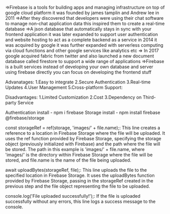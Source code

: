 =>Firebase is a tools for building apps and managing infrastructure on top of google cloud platform it was founded by james tamplin and Andrew lee in 2011
=>After they discovered that developers were using their chat software to manage non-chat application data this inspired them to create a real-time database
=>A json database that automatically stays in sync with your frontend application it was later expanded to support user authentication and website hosting to act as a complete backend as a service in 2014 it was acquired by google it was further expanded with serverless computing via cloud functions and other google services like analytics etc 
=> In 2017 google acquired fabric from twitter and also launched a new document database called firestore to support a wide range of applications 
=>Firebase is a built services instead of developing your own database and server using firebase directly you can focus on developing the frontend stuff

Advanatages:
1.Easy to integrate
2.Secure Authentication
3.Real-time Updates
4.User Management
5.Cross-platform Support:

Disadvantages:
1.Limited Customization
2.Cost
3.Dependency on Third-party Service

Authentication install - npm i firebase
Storage install - npm install firebase @firebase/storage


const storageRef = ref(storage, 'images/' + file.name);: This line creates a reference to a location in Firebase Storage where the file will be uploaded. It uses the ref function provided by Firebase Storage, specifying the storage object (previously initialized with Firebase) and the path where the file will be stored. The path in this example is 'images/' + file.name, where 'images/' is the directory within Firebase Storage where the file will be stored, and file.name is the name of the file being uploaded.

await uploadBytes(storageRef, file);: This line uploads the file to the specified location in Firebase Storage. It uses the uploadBytes function provided by Firebase Storage, passing in the storageRef created in the previous step and the file object representing the file to be uploaded.

console.log('File uploaded successfully!');: If the file is uploaded successfully without any errors, this line logs a success message to the console.


